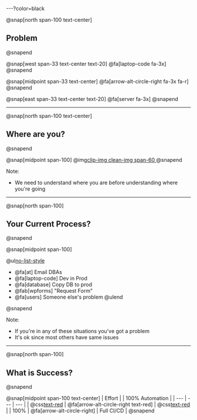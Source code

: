 ---?color=black

@snap[north span-100 text-center]
## Problem
@snapend

@snap[west span-33 text-center text-20]
@fa[laptop-code fa-3x]
@snapend

@snap[midpoint span-33 text-center]
@fa[arrow-alt-circle-right fa-3x fa-r]
@snapend

@snap[east span-33 text-center text-20]
@fa[server fa-3x]
@snapend

---

@snap[north span-100 text-center]
## Where are you?
@snapend


@snap[midpoint span-100]
@img[clip-img clean-img span-60 ](assets/img/map-small.jpg)
@snapend


Note:
- We need to understand where you are before understanding where you're going

---

@snap[north span-100]
## Your Current Process?
@snapend

@snap[midpoint span-100]

@ul[no-list-style](true)
- @fa[at] Email DBAs
- @fa[laptop-code] Dev in Prod
- @fa[database] Copy DB to prod
- @fab[wpforms] "Request Form"
- @fa[users] Someone else's problem
@ulend

@snapend


Note:
- If you're in any of these situations you've got a problem
- It's ok since most others have same issues


---

@snap[north span-100]
## What is Success?
@snapend

@snap[midpoint span-100 text-center]
| Effort | | 100% Automation |
| --- | --- | --- |
| @css[text-red](20%) | @fa[arrow-alt-circle-right text-red] | @css[text-red](80%) |
| 100% | @fa[arrow-alt-circle-right] | Full CI/CD |
@snapend


